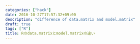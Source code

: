 ```yaml
---
categories: ["hack"]
date: 2016-10-27T17:57:32+09:00
description: "difference of data.matrix and model.matrix"
draft: true
tags: ["R"]
title: Rのdata.matrixとmodel.matrixの違い
---
```



